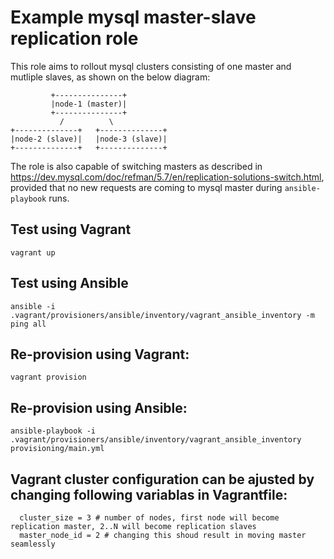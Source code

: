 # Example mysql master-slave replication role

This role aims to rollout mysql clusters consisting of one master and mutliple slaves, as shown on the below diagram:

```
         +---------------+
         |node-1 (master)|
         +---------------+
           /          \
+--------------+   +--------------+
|node-2 (slave)|   |node-3 (slave)|
+--------------+   +--------------+
```

The role is also capable of switching masters as described in https://dev.mysql.com/doc/refman/5.7/en/replication-solutions-switch.html, provided that no new requests are coming to mysql master during `ansible-playbook` runs.

## Test using Vagrant

```
vagrant up
```

## Test using Ansible
```
ansible -i .vagrant/provisioners/ansible/inventory/vagrant_ansible_inventory -m ping all
```

## Re-provision using Vagrant:
```
vagrant provision
```

## Re-provision using Ansible:
```
ansible-playbook -i .vagrant/provisioners/ansible/inventory/vagrant_ansible_inventory provisioning/main.yml
```

## Vagrant cluster configuration can be ajusted by changing following variablas in Vagrantfile:
```
  cluster_size = 3 # number of nodes, first node will become replication master, 2..N will become replication slaves
  master_node_id = 2 # changing this shoud result in moving master seamlessly
```
